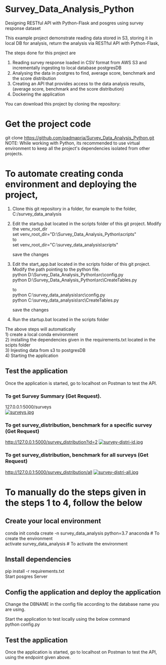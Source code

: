 # Survey_Data_Analysis_Python

Designing RESTful API with Python-Flask and posgres using survey response dataset    

This example project demonstrate reading data stored in S3, storing it in local DB for analysis, return the analysis via RESTful API with Python-Flask,      

The steps done for this project are
  1) Reading survey response loaded in CSV format from AWS S3 and incrementally ingesting to local database postgresDB     
  2) Analysing the data in postgres to find, average score, benchmark and the score distribution    
  3) Creating an API that provides access to the data analysis results, (average score, benchmark and the score distribution)   
  4) Dockering the application    

 You can download this project by cloning the repository:     

# Get the project code
git clone https://github.com/padmapria/Survey_Data_Analysis_Python.git  
NOTE: While working with Python, its recommended to use virtual environment to keep all the project's dependencies isolated from other projects.    

# To automate creating conda environment and deploying the project,
1) Clone this git repository in a folder, for example to the folder,  C:/survey_data_analysis 

2) Edit the startup.bat located in the scripts folder of this git project.
   Modify the venv_root_dir     
     set venv_root_dir="D:\Survey_Data_Analysis_Python\scripts"      
     to     
      set venv_root_dir="C:\survey_data_analysis\scripts"    
      
      save the changes
      
 3) Edit the start_app.bat located in the scripts folder of this git project. Modify the path pointing to the python file.      
      python D:\Survey_Data_Analysis_Python\src\config.py     
      python D:\Survey_Data_Analysis_Python\src\CreateTables.py    
      
      to    
      python C:\survey_data_analysis\src\config.py    
      python C:\survey_data_analysis\src\CreateTables.py    
      
      save the changes
      
  4) Run the startup.bat located in the scripts folder    
        
  The above steps will automatically   
        1) create a local conda environment    
        2) installing the dependencies given in the requirements.txt located in the scipts folder    
        3) Injesting data from s3 to postgresDB   
        4) Starting the application   
      
## Test the application
Once the application is started, go to localhost on Postman to test the API.

### To get Survey Summary (Get Request).      
127.0.0.1:5000/surveys   
[![surveys.jpg](https://i.postimg.cc/xTBD6kdZ/surveys.jpg)](https://postimg.cc/YhNs9CYN)


### To get survey_distribution, benchmark for a specific survey (Get Request)
http://127.0.0.1:5000/survey_distribution?id=2
[![survey-distri-id.jpg](https://i.postimg.cc/rmf7xsbQ/survey-distri-id.jpg)](https://postimg.cc/MMjs86zQ)


### To get survey_distribution, benchmark for all surveys (Get Request)
http://127.0.0.1:5000/survey_distribution/all
[![survey-distri-all.jpg](https://i.postimg.cc/FK5fXsTW/survey-distri-all.jpg)](https://postimg.cc/YvR21kKY)

      
# To manually do the steps given in the steps 1 to 4, follow the below
## Create your local environment 
conda init
conda create -n survey_data_analysis python=3.7 anaconda     # To create the environment    
activate survey_data_analysis     # To activate the environment    

## Install dependencies    
pip install -r requirements.txt    
Start posgres Server    
    
## Config the application and deploy the application    
Change the DBNAME in the config file according to the database name you are using.    

Start the application to test locally using the below command  
python config.py    

## Test the application    
Once the application is started, go to localhost on Postman to test the API, using the endpoint given above.

